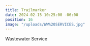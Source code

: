 ```yaml
---
title: Trailmarker
date: 2024-02-15 10:25:00 -06:00
position: 16
image: "/uploads/WW%20SERVICES.jpg"
---
```


Wastewater Service